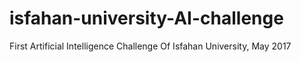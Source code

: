 # isfahan-university-AI-challenge
First Artificial Intelligence Challenge Of Isfahan University, May 2017

